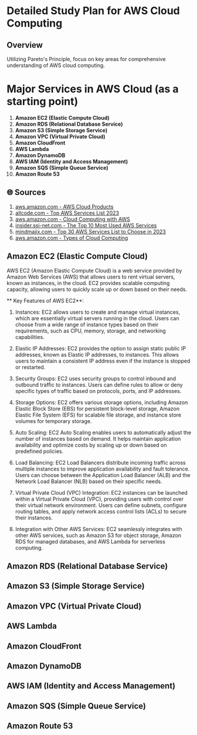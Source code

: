 # Detailed Study Plan for AWS Cloud Computing

##  Overview
Utilizing Pareto's Principle, focus on key areas for comprehensive understanding of AWS cloud computing.

# Major Services in AWS Cloud (as a starting point)

1. **Amazon EC2 (Elastic Compute Cloud)**
2. **Amazon RDS (Relational Database Service)**
3. **Amazon S3 (Simple Storage Service)**
4. **Amazon VPC (Virtual Private Cloud)**
5. **Amazon CloudFront**
6. **AWS Lambda**
7. **Amazon DynamoDB**
8. **AWS IAM (Identity and Access Management)**
9. **Amazon SQS (Simple Queue Service)**
10. **Amazon Route 53**


## 🌐 Sources
1. [aws.amazon.com - AWS Cloud Products](https://aws.amazon.com/products/)
2. [allcode.com - Top AWS Services List 2023](https://allcode.com/top-aws-services/)
3. [aws.amazon.com - Cloud Computing with AWS](https://aws.amazon.com/what-is-aws/)
4. [insider.ssi-net.com - The Top 10 Most Used AWS Services](https://insider.ssi-net.com/insights/the-top-10-most-used-aws-services)
5. [mindmajix.com - Top 30 AWS Services List to Choose in 2023](https://mindmajix.com/top-aws-services)
6. [aws.amazon.com - Types of Cloud Computing](https://aws.amazon.com/types-of-cloud-computing/)

## **Amazon EC2 (Elastic Compute Cloud)**

AWS EC2 (Amazon Elastic Compute Cloud) is a web service provided by Amazon Web Services (AWS) that allows users to rent virtual servers, known as instances, in the cloud. EC2 provides scalable computing capacity, allowing users to quickly scale up or down based on their needs.

** Key Features of AWS EC2**:

1. Instances: EC2 allows users to create and manage virtual instances, which are essentially virtual servers running in the cloud. Users can choose from a wide range of instance types based on their requirements, such as CPU, memory, storage, and networking capabilities.

2. Elastic IP Addresses: EC2 provides the option to assign static public IP addresses, known as Elastic IP addresses, to instances. This allows users to maintain a consistent IP address even if the instance is stopped or restarted.

3. Security Groups: EC2 uses security groups to control inbound and outbound traffic to instances. Users can define rules to allow or deny specific types of traffic based on protocols, ports, and IP addresses.

4. Storage Options: EC2 offers various storage options, including Amazon Elastic Block Store (EBS) for persistent block-level storage, Amazon Elastic File System (EFS) for scalable file storage, and instance store volumes for temporary storage.

5. Auto Scaling: EC2 Auto Scaling enables users to automatically adjust the number of instances based on demand. It helps maintain application availability and optimize costs by scaling up or down based on predefined policies.

6. Load Balancing: EC2 Load Balancers distribute incoming traffic across multiple instances to improve application availability and fault tolerance. Users can choose between the Application Load Balancer (ALB) and the Network Load Balancer (NLB) based on their specific needs.

7. Virtual Private Cloud (VPC) Integration: EC2 instances can be launched within a Virtual Private Cloud (VPC), providing users with control over their virtual network environment. Users can define subnets, configure routing tables, and apply network access control lists (ACLs) to secure their instances.

8. Integration with Other AWS Services: EC2 seamlessly integrates with other AWS services, such as Amazon S3 for object storage, Amazon RDS for managed databases, and AWS Lambda for serverless computing.


## **Amazon RDS (Relational Database Service)**
## **Amazon S3 (Simple Storage Service)**
## **Amazon VPC (Virtual Private Cloud)**
## **AWS Lambda**
## **Amazon CloudFront**
## **Amazon DynamoDB**
## **AWS IAM (Identity and Access Management)**
## **Amazon SQS (Simple Queue Service)**
## **Amazon Route 53**
